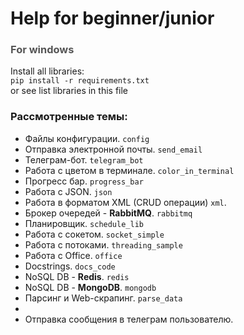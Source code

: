# Help for beginner/junior

### <font color="#555">For windows</font>

Install all libraries:  
<code>pip install -r requirements.txt</code>  
or see list libraries in this file

### Рассмотренные темы:
* Файлы конфигурации. <code>config</code>
* Отправка электронной почты. <code>send_email</code>
* Телеграм-бот. <code>telegram_bot</code>
* Работа с цветом в терминале. <code>color_in_terminal</code>
* Прогресс бар. <code>progress_bar</code>
* Работа с JSON. <code>json</code>
* Работа в форматом XML (CRUD операции) <code>xml</code>.
* Брокер очередей - __RabbitMQ__. <code>rabbitmq</code>
* Планировщик. <code>schedule_lib</code>
* Работа с сокетом. <code>socket_simple</code>
* Работа с потоками. <code>threading_sample</code>
* Работа с Office. <code>office</code>
* Docstrings. <code>docs_code</code>
* NoSQL DB - __Redis__. <code>redis</code>
* NoSQL DB - __MongoDB__. <code>mongodb</code>
* Парсинг и Web-скрапинг. <code>parse_data</code>
* 
* Отправка сообщения в телеграм пользователю.
